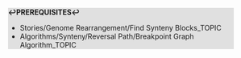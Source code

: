 <div style="margin:2em; background-color: #e0e0e0;">

<strong>↩PREREQUISITES↩</strong>

 * Stories/Genome Rearrangement/Find Synteny Blocks_TOPIC
 * Algorithms/Synteny/Reversal Path/Breakpoint Graph Algorithm_TOPIC

</div>

